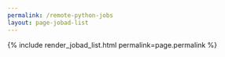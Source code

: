 ```yaml
---
permalink: /remote-python-jobs
layout: page-jobad-list
---
```

{% include render_jobad_list.html permalink=page.permalink %}
